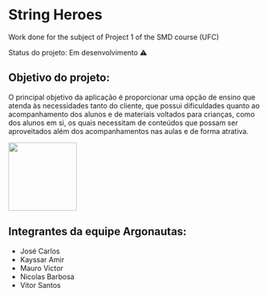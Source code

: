 # String Heroes
Work done for the subject of Project 1 of the SMD course (UFC)

Status do projeto: Em desenvolvimento ⚠️

## Objetivo do projeto:
O principal objetivo da aplicação é proporcionar uma opção de ensino que atenda às necessidades tanto do cliente, que possui dificuldades quanto ao acompanhamento dos alunos e de materiais voltados para crianças, como dos alunos em si, os quais necessitam de conteúdos que possam ser aproveitados além dos acompanhamentos nas aulas e de forma atrativa.

<img src="https://user-images.githubusercontent.com/51689397/125649348-f4d941a0-efae-4312-a34e-64fdbceb596c.png" width="136px" heigth="96px"></img>
## Integrantes da equipe Argonautas:
- José Carlos 
- Kayssar Amir
- Mauro Victor
- Nicolas Barbosa
- Vitor Santos

## 
